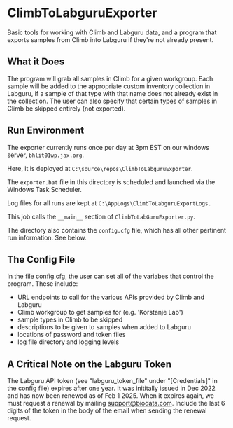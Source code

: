 # ClimbToLabguruExporter
  Basic tools for working with Climb and Labguru data, and a program that exports samples from Climb into Labguru if they're not already present.

## What it Does

The program will grab all samples in Climb for a given workgroup. Each sample will be added to
the appropriate custom inventory collection in Labguru, if a sample of that type with that name
does not already exist in the collection. The user can also specify that certain types of samples
in Climb be skipped entirely (not exported).

## Run Environment
The exporter currently runs once per day at 3pm EST on our windows server, `bhlit01wp.jax.org`. 

Here, it is deployed at `C:\source\repos\ClimbToLabguruExporter`. 

The `exporter.bat` file in this directory is scheduled and launched via the Windows Task Scheduler.

Log files for all runs are kept at `C:\AppLogs\ClimbToLabguruExportLogs.`

This job calls the `__main__` section of `ClimbToLabGuruExporter.py`.

The directory also contains the `config.cfg` file, which has all other pertinent run information. See below.

## The Config File

  In the file config.cfg, the user can set all of the variabes that control the program. These include:
* URL endpoints to call for the various APIs provided by Climb and Labguru
* Climb workgroup to get samples for (e.g. 'Korstanje Lab')
* sample types in Climb to be skipped
* descriptions to be given to samples when added to Labguru
* locations of password and token files
* log file directory and logging levels

## A Critical Note on the Labguru Token
The Labguru API token (see "labguru_token_file" under "[Credentials]" in the config file) expires after one year.
It was inititally issued in Dec 2022 and has now been renewed as of Feb 1 2025. When it expires again, we must request
a renewal by mailing support@biodata.com. Include the last 6 digits of the token in the body of the email when sending the renewal request.

